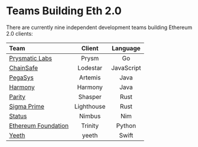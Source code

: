 # Teams Building Eth 2.0

There are currently nine independent development teams building Ethereum 2.0 clients:

| Team | Client | Language |
| :--- | :---: | :---: |
| [Prysmatic Labs](prylabs.md) | Prysm | Go |
| [ChainSafe](chainsafe.md) | Lodestar | JavaScript |
| [PegaSys](pegasys.md) | Artemis | Java |
| [Harmony](harmony.md) | Harmony | Java |
| [Parity](parity.md) | Shasper | Rust |
| [Sigma Prime](sigma.md) | Lighthouse | Rust |
| [Status](status.md) | Nimbus | Nim |
| [Ethereum Foundation](trinity.md) | Trinity | Python |
| [Yeeth](yeeth.md) | yeeth | Swift |

